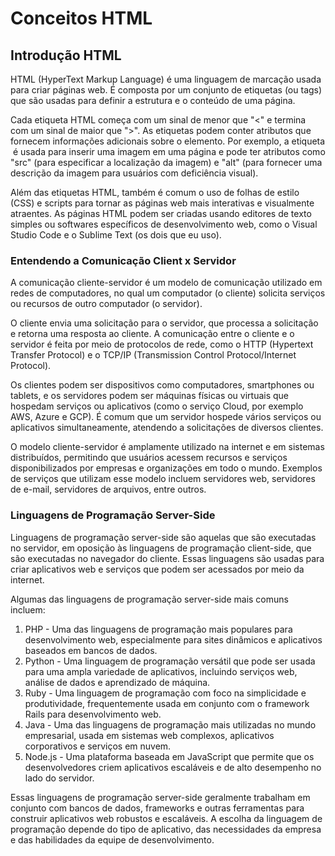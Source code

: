 # Conceitos HTML
## Introdução HTML
HTML (HyperText Markup Language) é uma linguagem de marcação usada para criar páginas web. É composta por um conjunto de etiquetas (ou tags) que são usadas para definir a estrutura e o conteúdo de uma página.

Cada etiqueta HTML começa com um sinal de menor que "<" e termina com um sinal de maior que ">". As etiquetas podem conter atributos que fornecem informações adicionais sobre o elemento. Por exemplo, a etiqueta <code><img></code> é usada para inserir uma imagem em uma página e pode ter atributos como "src" (para especificar a localização da imagem) e "alt" (para fornecer uma descrição da imagem para usuários com deficiência visual).

Além das etiquetas HTML, também é comum o uso de folhas de estilo (CSS) e scripts para tornar as páginas web mais interativas e visualmente atraentes. As páginas HTML podem ser criadas usando editores de texto simples ou softwares específicos de desenvolvimento web, como o Visual Studio Code e o Sublime Text (os dois que eu uso).

### Entendendo a Comunicação Client x Servidor
A comunicação cliente-servidor é um modelo de comunicação utilizado em redes de computadores, no qual um computador (o cliente) solicita serviços ou recursos de outro computador (o servidor).

O cliente envia uma solicitação para o servidor, que processa a solicitação e retorna uma resposta ao cliente. A comunicação entre o cliente e o servidor é feita por meio de protocolos de rede, como o HTTP (Hypertext Transfer Protocol) e o TCP/IP (Transmission Control Protocol/Internet Protocol).

Os clientes podem ser dispositivos como computadores, smartphones ou tablets, e os servidores podem ser máquinas físicas ou virtuais que hospedam serviços ou aplicativos (como o serviço Cloud, por exemplo AWS, Azure e GCP). É comum que um servidor hospede vários serviços ou aplicativos simultaneamente, atendendo a solicitações de diversos clientes.

O modelo cliente-servidor é amplamente utilizado na internet e em sistemas distribuídos, permitindo que usuários acessem recursos e serviços disponibilizados por empresas e organizações em todo o mundo. Exemplos de serviços que utilizam esse modelo incluem servidores web, servidores de e-mail, servidores de arquivos, entre outros.

### Linguagens de Programação Server-Side
Linguagens de programação server-side são aquelas que são executadas no servidor, em oposição às linguagens de programação client-side, que são executadas no navegador do cliente. Essas linguagens são usadas para criar aplicativos web e serviços que podem ser acessados por meio da internet.

Algumas das linguagens de programação server-side mais comuns incluem:

<ol>
<li>PHP - Uma das linguagens de programação mais populares para desenvolvimento web, especialmente para sites dinâmicos e aplicativos baseados em bancos de dados.

<li>Python - Uma linguagem de programação versátil que pode ser usada para uma ampla variedade de aplicativos, incluindo serviços web, análise de dados e aprendizado de máquina.

<li>Ruby - Uma linguagem de programação com foco na simplicidade e produtividade, frequentemente usada em conjunto com o framework Rails para desenvolvimento web.

<li>Java - Uma das linguagens de programação mais utilizadas no mundo empresarial, usada em sistemas web complexos, aplicativos corporativos e serviços em nuvem.

<li>Node.js - Uma plataforma baseada em JavaScript que permite que os desenvolvedores criem aplicativos escaláveis e de alto desempenho no lado do servidor.
</ol>

Essas linguagens de programação server-side geralmente trabalham em conjunto com bancos de dados, frameworks e outras ferramentas para construir aplicativos web robustos e escaláveis. A escolha da linguagem de programação depende do tipo de aplicativo, das necessidades da empresa e das habilidades da equipe de desenvolvimento.
